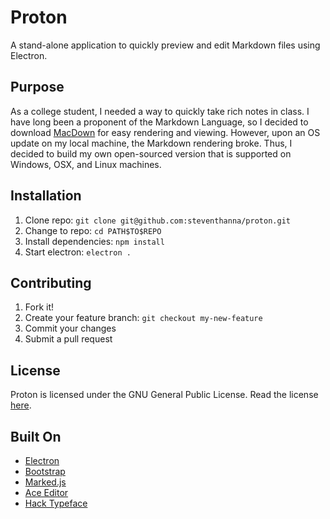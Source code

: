 # Proton
A stand-alone application to quickly preview and edit Markdown files using Electron.

## Purpose
As a college student, I needed a way to quickly take rich notes in class.  I have long been a proponent of the Markdown Language, so I decided to download [MacDown](http://macdown.uranusjr.com/) for easy rendering and viewing.  However, upon an OS update on my local machine, the Markdown rendering broke.  Thus, I decided to build my own open-sourced version that is supported on Windows, OSX, and Linux machines.

## Installation
1. Clone repo: `git clone git@github.com:steventhanna/proton.git`
2. Change to repo: `cd PATH$TO$REPO`
3. Install dependencies: `npm install`
4. Start electron: `electron .`

## Contributing
1. Fork it!
2. Create your feature branch: `git checkout my-new-feature`
3. Commit your changes
4. Submit a pull request

## License
Proton is licensed under the GNU General Public License.  Read the license [here](https://github.com/steventhanna/proton/blob/master/license).

## Built On
- [Electron](https://github.com/atom/electron)
- [Bootstrap](http://getbootstrap.com)
- [Marked.js](https://github.com/chjj/marked)
- [Ace Editor](http://ace.c9.io/#nav=about)
- [Hack Typeface](https://github.com/chrissimpkins/Hack)

